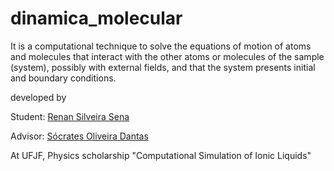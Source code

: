 # dinamica_molecular
It is a computational technique to solve the equations of motion of atoms and molecules that interact with the other atoms or molecules of the sample (system), possibly with external fields, and that the system presents initial and boundary conditions.

developed by

Student: [Renan Silveira Sena]

Advisor: [Sócrates Oliveira Dantas]

At UFJF, Physics scholarship "Computational Simulation of Ionic Liquids"

[Renan Silveira Sena]: https://github.com/PauloCareli
[Sócrates Oliveira Dantas]: http://buscatextual.cnpq.br/buscatextual/visualizacv.do?id=K4786656J6&tokenCaptchar=03AEkXODBOWQ0O3kyVELnwbgYSYctrveMZQbKcmfF6fGhaj_S5uxJAIag5PxMiXswl6IYi7LVlDeR8pJRB3mIWKAsB2KmHv7G_J67etSXmEL4pJylJG48V_q4N3fBDBsNf0J_7kU9j_2zzltN8kMycCeJSBdOP0yeptq1egECboRYHiDRAVKfsjlpnWtwLXbYLq8AFvzN_tTpagYDmQCyJG7tz8UAkjAJJA4jx6JuzDnA_VyqSP5lEMEFJbGZSIHFeE-bxLV7OF61-SMVTOTPTILOINC3K5n9zXNnCXsyXLrgzwhXjs6w-0MV-m9OeM1sCB0cIqjtgyqPba2a1sYSkyIevyEcXvNRysWpPJ0jbhjb4jssPOtB5Jz4yV7jp4MCDGE2P7hKValZn35BWx4RnZOkV4XPL0occrMhooM2HBAm6ZiUxMT7_IutHl1xwdgyFDOynNF4_xx-1hm9Nw0rGffuO8wmOwAczzSmuNPvRp9NvU2K9599tljcmHNph9_VKOzIUyLA2oD1HBcdvDVlvZ5uztQsM5GQxNA#Identificacao
